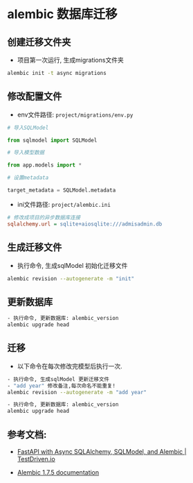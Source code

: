# alembic 数据库迁移

## 创建迁移文件夹

- 项目第一次运行, 生成migrations文件夹

```bash
alembic init -t async migrations
```

## 修改配置文件

- env文件路径: `project/migrations/env.py`

```python
# 导入SQLModel

from sqlmodel import SQLModel  

# 导入模型数据

from app.models import *  

# 设置metadata

target_metadata = SQLModel.metadata

```

- ini文件路径: `project/alembic.ini`

```ini
# 修改成项目的异步数据库连接
sqlalchemy.url = sqlite+aiosqlite:///admisadmin.db
```

## 生成迁移文件

- 执行命令, 生成sqlModel 初始化迁移文件

```bash
alembic revision --autogenerate -m "init"
```

## 更新数据库

```bash
- 执行命令, 更新数据库: alembic_version
alembic upgrade head
```

## 迁移

- 以下命令在每次修改完模型后执行一次.

```bash
- 执行命令, 生成sqlModel 更新迁移文件
- "add year" 修改备注,每次命名不能重复!
alembic revision --autogenerate -m "add year"  

- 执行命令, 更新数据库: alembic_version
alembic upgrade head
```

## 参考文档:

- [FastAPI with Async SQLAlchemy, SQLModel, and Alembic | TestDriven.io](https://testdriven.io/blog/fastapi-sqlmodel/)

- [Alembic 1.7.5 documentation](https://alembic.sqlalchemy.org/en/latest/)
